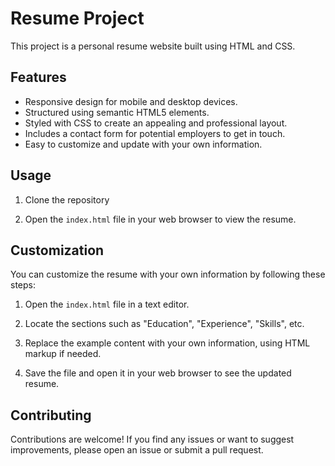 # Resume Project

This project is a personal resume website built using HTML and CSS.

## Features

- Responsive design for mobile and desktop devices.
- Structured using semantic HTML5 elements.
- Styled with CSS to create an appealing and professional layout.
- Includes a contact form for potential employers to get in touch.
- Easy to customize and update with your own information.

## Usage

1. Clone the repository

2. Open the `index.html` file in your web browser to view the resume.

## Customization

You can customize the resume with your own information by following these steps:

1. Open the `index.html` file in a text editor.

2. Locate the sections such as "Education", "Experience", "Skills", etc.

3. Replace the example content with your own information, using HTML markup if needed.

4. Save the file and open it in your web browser to see the updated resume.

## Contributing

Contributions are welcome! If you find any issues or want to suggest improvements, please open an issue or submit a pull request.


